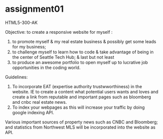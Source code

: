 # assignment01
HTML5-300-AK

Objective: to create a responsive website for myself :
1. to promote myself & my real estate business & possibly get some leads for my business; 
2. to challenge myself to learn how to code & take advantage of being in the center of Seattle Tech Hub; & last but not least
3. to produce an awesome portfolio to open myself up to lucrative job opportunities in the coding world.

Guidelines:
1. To incorporate EAT (expertise authority trustwworthiness) in the website. IE to create a content what potential users wants and loves and create a link from reputable and important pages such as bloomberg and cnbc real estate news.
2. To index your webpages as this will increase your traffic by doing google indexing API.

Various important sources of property news such as CNBC and Bloomberg; and statistics from Northwest MLS will be incorporated into the website as API.

